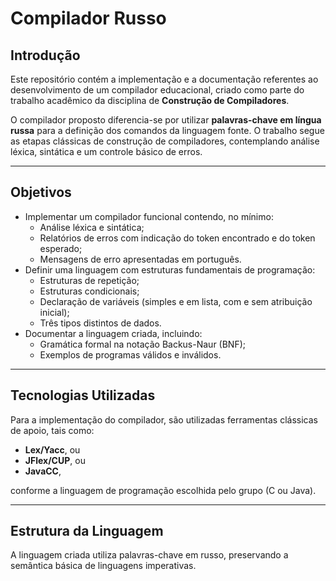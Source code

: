 # Compilador Russo

## Introdução
Este repositório contém a implementação e a documentação referentes ao desenvolvimento de um compilador educacional, criado como parte do trabalho acadêmico da disciplina de **Construção de Compiladores**.  

O compilador proposto diferencia-se por utilizar **palavras-chave em língua russa** para a definição dos comandos da linguagem fonte. O trabalho segue as etapas clássicas de construção de compiladores, contemplando análise léxica, sintática e um controle básico de erros.  

---

## Objetivos
- Implementar um compilador funcional contendo, no mínimo:
  - Análise léxica e sintática;
  - Relatórios de erros com indicação do token encontrado e do token esperado;
  - Mensagens de erro apresentadas em português.
- Definir uma linguagem com estruturas fundamentais de programação:
  - Estruturas de repetição;
  - Estruturas condicionais;
  - Declaração de variáveis (simples e em lista, com e sem atribuição inicial);
  - Três tipos distintos de dados.  
- Documentar a linguagem criada, incluindo:
  - Gramática formal na notação Backus-Naur (BNF);
  - Exemplos de programas válidos e inválidos.

---

## Tecnologias Utilizadas
Para a implementação do compilador, são utilizadas ferramentas clássicas de apoio, tais como:  
- **Lex/Yacc**, ou  
- **JFlex/CUP**, ou  
- **JavaCC**,  

conforme a linguagem de programação escolhida pelo grupo (C ou Java).  

---

## Estrutura da Linguagem
A linguagem criada utiliza palavras-chave em russo, preservando a semântica básica de linguagens imperativas.  

 
